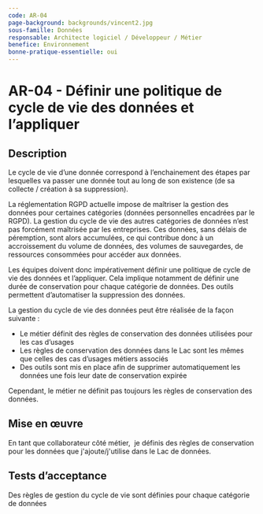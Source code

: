 ```yaml
---
code: AR-04
page-background: backgrounds/vincent2.jpg
sous-famille: Données
responsable: Architecte logiciel / Développeur / Métier
benefice: Environnement
bonne-pratique-essentielle: oui
---
```

# AR-04 - Définir une politique de cycle de vie des données et l’appliquer

## Description

Le cycle de vie d’une donnée correspond à l’enchainement des étapes par lesquelles va passer une donnée tout au long de son existence (de sa collecte / création à sa suppression).

La réglementation RGPD actuelle impose de maîtriser la gestion des données pour certaines catégories (données personnelles encadrées par le RGPD). La gestion du cycle de vie des autres catégories de données n’est pas forcément maîtrisée par les entreprises. Ces données, sans délais de péremption, sont alors accumulées, ce qui contribue donc à un accroissement du volume de données, des volumes de sauvegardes, de ressources consommées pour accéder aux données.

Les équipes doivent donc impérativement définir une politique de cycle de vie des données et l’appliquer. Cela implique notamment de définir une durée de conservation pour chaque catégorie de données. Des outils permettent d’automatiser la suppression des données.

La gestion du cycle de vie des données peut être réalisée de la façon suivante :

- Le métier définit des règles de conservation des données utilisées pour les cas d’usages
- Les règles de conservation des données dans le Lac sont les mêmes que celles des cas d’usages métiers associés
- Des outils sont mis en place afin de supprimer automatiquement les données une fois leur date de conservation expirée

Cependant, le métier ne définit pas toujours les règles de conservation des données.

## Mise en œuvre

En tant que collaborateur côté métier,  je définis des règles de conservation pour les données que j'ajoute/j'utilise dans le Lac de données.

## Tests d’acceptance

Des règles de gestion du cycle de vie sont définies pour chaque catégorie de données